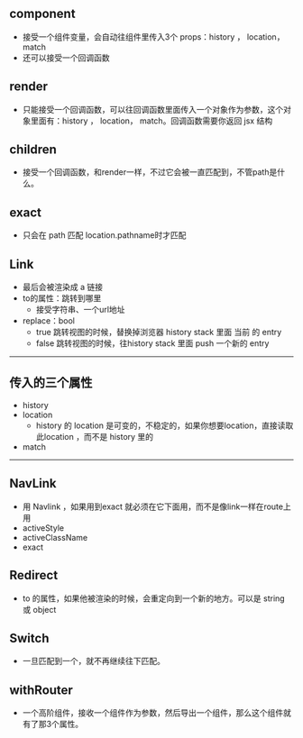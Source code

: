 ## component
-  接受一个组件变量，会自动往组件里传入3个 props：history ， location， match
-  还可以接受一个回调函数
## render
- 只能接受一个回调函数，可以往回调函数里面传入一个对象作为参数，这个对象里面有：history ， location， match。回调函数需要你返回 jsx 结构
## children
-  接受一个回调函数，和render一样，不过它会被一直匹配到，不管path是什么。
## exact
- 只会在 path 匹配 location.pathname时才匹配




## Link
- 最后会被渲染成 a 链接
- to的属性：跳转到哪里
    - 接受字符串、一个url地址
- replace：bool
    - true 跳转视图的时候，替换掉浏览器 history stack 里面 当前 的 entry
    - false 跳转视图的时候，往history stack  里面 push 一个新的  entry

***


## 传入的三个属性
-  history
-  location
    - history 的 location 是可变的，不稳定的，如果你想要location，直接读取此location ，而不是 history 里的
-  match


***



## NavLink
- 用 Navlink ，如果用到exact 就必须在它下面用，而不是像link一样在route上用
- activeStyle
- activeClassName
- exact


## Redirect
- to 的属性，如果他被渲染的时候，会重定向到一个新的地方。可以是 string 或 object


## Switch
- 一旦匹配到一个，就不再继续往下匹配。


## withRouter
- 一个高阶组件，接收一个组件作为参数，然后导出一个组件，那么这个组件就有了那3个属性。
